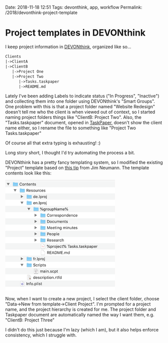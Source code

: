 Date: 2018-11-18 12:51
Tags: devonthink, app, workflow
Permalink: /2018/devonthink-project-template

# Project templates in DEVONthink

I keep project information in [DEVONthink](https://www.devontechnologies.com/products/devonthink/devonthink-pro-office.html), organized like so...

```
Clients
|->ClientA
|->ClientB
   |->Project One
   |->Project Two
      |->Tasks.taskpaper
      |->README.md
```

Lately I've been adding Labels to indicate status ("In Progress", "Inactive") and collecting them into one folder using DEVONthink's "Smart Groups". One problem with this is that a project folder named "Website Redesign" doesn't tell me who the client is when viewed out of context, so I started naming project folders things like "ClientB: Project Two". Also, the "Tasks.taskpaper" document, opened in [TaskPaper](https://www.taskpaper.com/), doesn't show the client name either, so I rename the file to something like "Project Two Tasks.taskpaper"

Of course all that extra typing is exhausting! :)

Long story short, I thought I'd try automating the process a bit.

DEVONthink has a pretty fancy templating system, so I modified the existing "Project" template based on [this tip](https://forum.devontechnologies.com/viewtopic.php?f=20&t=22821&p=120177&hilit=Rename+group#p120186) from Jim Neumann. The template contents look like this:

![Screenshot of template layout](/_img/2018/2018-11-18_dtp-project-layout.png)

Now, when I want to create a new project, I select the client folder, choose "Data->New from template->Client Project". I'm prompted for a project name, and the project hierarchy is created for me. The project folder and Taskpaper document are automatically named the way I want them, e.g. "ClientB: Project Three"

I didn't do this just because I'm lazy (which I am), but it also helps enforce consistency, which I struggle with.






